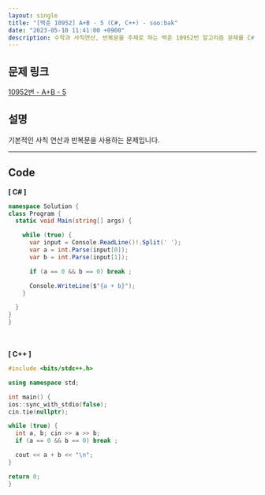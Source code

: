 ```yaml
---
layout: single
title: "[백준 10952] A+B - 5 (C#, C++) - soo:bak"
date: "2023-05-10 11:41:00 +0900"
description: 수학과 사칙연산, 반복문을 주제로 하는 백준 10952번 알고리즘 문제를 C# 과 C++ 로 풀이 및 해설
---
```


## 문제 링크
  [10952번 - A+B - 5](https://www.acmicpc.net/problem/10952)

## 설명
기본적인 사칙 연산과 반복문을 사용하는 문제입니다. <br>

- - -

## Code
<b>[ C# ] </b>
<br>

  ```c#
namespace Solution {
  class Program {
    static void Main(string[] args) {

      while (true) {
        var input = Console.ReadLine()!.Split(' ');
        var a = int.Parse(input[0]);
        var b = int.Parse(input[1]);

        if (a == 0 && b == 0) break ;

        Console.WriteLine($"{a + b}");
      }

    }
  }
}
  ```
<br><br>
<b>[ C++ ] </b>
<br>

  ```c++
#include <bits/stdc++.h>

using namespace std;

int main() {
  ios::sync_with_stdio(false);
  cin.tie(nullptr);

  while (true) {
    int a, b; cin >> a >> b;
    if (a == 0 && b == 0) break ;

    cout << a + b << "\n";
  }

  return 0;
}
  ```
